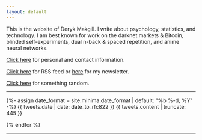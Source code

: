 ```yaml
---
layout: default
---
```


This is the website of Deryk Makgill. I write about psychology, statistics, and technology. I am best known for work on the darknet markets & Bitcoin⁠, blinded self-experiments⁠, dual n-back & spaced repetition⁠, and anime neural networks⁠.

[Click here](/about) for personal and contact information.

[Click here](/rss) for RSS feed or [here](/) for my newsletter.

[Click here](/random) for something random.

---

<div class="tweet" style="margin-bottom:1em;">
  {%- assign date_format = site.minima.date_format | default: "%b %-d, %Y" -%}
   <time class="dt-published" style="display:inline;"datetime="{{ tweets.date | date_to_xmlschema }}" itemprop="datePublished">
        {{ tweets.date | date: date_to_rfc822 }}
 </time></a> {{ tweets.content | truncate: 445 }}</div>
 


 
   <!--{% if notes.image %}
      <div class="post-image">
        <a href="{{ notes.url | relative_url }}" style="
    text-decoration: none;
">
          <img src="{{ notes.image | relative_url }}" alt="{{ notes.alt }}">
          
        </a>
       </div>  
      {% endif %}-->
 

{% endfor %}  


---

